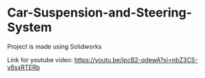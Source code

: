 # Car-Suspension-and-Steering-System
Project is made using Solidworks 

Link for youtube video: https://youtu.be/jpcB2-qdewA?si=nbZ3CS-v8sxRTERb
